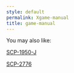 ```yaml
---
style: default
permalink: Xgame-manual
title: game-manual
---
```

You may also like:

[SCP-1950-J](http://scp-wiki.net/scp-1950-j)

[SCP-2776](http://scp-wiki.net/scp-2776)
